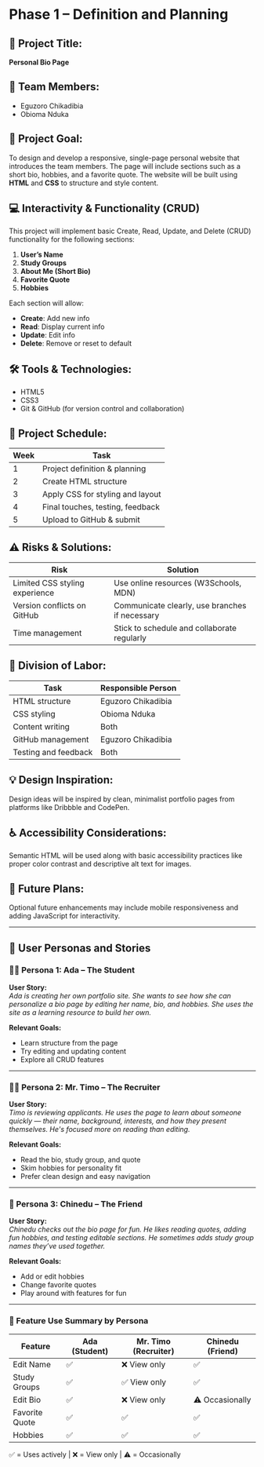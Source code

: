 # Phase 1 – Definition and Planning

## 📌 Project Title:
**Personal Bio Page**

## 👥 Team Members:
- Eguzoro Chikadibia  
- Obioma Nduka

## 🎯 Project Goal:
To design and develop a responsive, single-page personal website that introduces the team members. The page will include sections such as a short bio, hobbies, and a favorite quote. The website will be built using **HTML** and **CSS** to structure and style content.

## 💻 Interactivity & Functionality (CRUD)

This project will implement basic Create, Read, Update, and Delete (CRUD) functionality for the following sections:

1. **User’s Name**
2. **Study Groups**
3. **About Me (Short Bio)**
4. **Favorite Quote**
5. **Hobbies**

Each section will allow:
- **Create**: Add new info
- **Read**: Display current info
- **Update**: Edit info
- **Delete**: Remove or reset to default

## 🛠️ Tools & Technologies:
- HTML5  
- CSS3  
- Git & GitHub (for version control and collaboration)

## 📅 Project Schedule:

| Week | Task                              |
|------|-----------------------------------|
| 1    | Project definition & planning     |
| 2    | Create HTML structure             |
| 3    | Apply CSS for styling and layout  |
| 4    | Final touches, testing, feedback  |
| 5    | Upload to GitHub & submit         |

## ⚠️ Risks & Solutions:

| Risk                            | Solution                                          |
|---------------------------------|---------------------------------------------------|
| Limited CSS styling experience  | Use online resources (W3Schools, MDN)             |
| Version conflicts on GitHub     | Communicate clearly, use branches if necessary   |
| Time management                 | Stick to schedule and collaborate regularly       |

## 🔄 Division of Labor:

| Task                   | Responsible Person     |
|------------------------|------------------------|
| HTML structure         | Eguzoro Chikadibia     |
| CSS styling            | Obioma Nduka           |
| Content writing        | Both                   |
| GitHub management      | Eguzoro Chikadibia     |
| Testing and feedback   | Both                   |

## 💡 Design Inspiration:
Design ideas will be inspired by clean, minimalist portfolio pages from platforms like Dribbble and CodePen.

## ♿ Accessibility Considerations:
Semantic HTML will be used along with basic accessibility practices like proper color contrast and descriptive alt text for images.

## 🔮 Future Plans:
Optional future enhancements may include mobile responsiveness and adding JavaScript for interactivity.

---

## 👥 User Personas and Stories

### 🧑‍🎓 Persona 1: Ada – The Student  
**User Story:**  
*Ada is creating her own portfolio site. She wants to see how she can personalize a bio page by editing her name, bio, and hobbies. She uses the site as a learning resource to build her own.*

**Relevant Goals:**  
- Learn structure from the page  
- Try editing and updating content  
- Explore all CRUD features

---

### 👩‍💼 Persona 2: Mr. Timo – The Recruiter  
**User Story:**  
*Timo is reviewing applicants. He uses the page to learn about someone quickly — their name, background, interests, and how they present themselves. He's focused more on reading than editing.*

**Relevant Goals:**  
- Read the bio, study group, and quote  
- Skim hobbies for personality fit  
- Prefer clean design and easy navigation

---

### 🧑 Persona 3: Chinedu – The Friend  
**User Story:**  
*Chinedu checks out the bio page for fun. He likes reading quotes, adding fun hobbies, and testing editable sections. He sometimes adds study group names they’ve used together.*

**Relevant Goals:**  
- Add or edit hobbies  
- Change favorite quotes  
- Play around with features for fun

---

### 🔄 Feature Use Summary by Persona

| Feature           | Ada (Student) | Mr. Timo (Recruiter) | Chinedu (Friend) |
|-------------------|----------------|------------------------|-------------------|
| Edit Name         | ✅             | ❌ View only            | ✅                |
| Study Groups      | ✅             | ✅ View only            | ✅                |
| Edit Bio          | ✅             | ❌ View only            | ⚠️ Occasionally    |
| Favorite Quote    | ✅             | ✅                     | ✅                |
| Hobbies           | ✅             | ✅                     | ✅                |

✅ = Uses actively | ❌ = View only | ⚠️ = Occasionally
